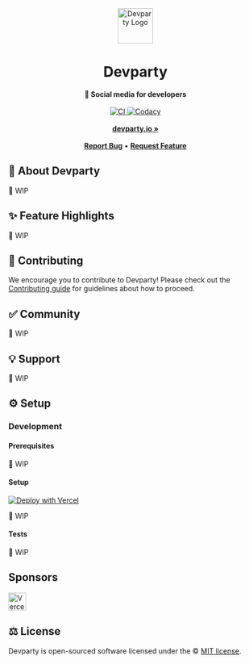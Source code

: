 <div align="center">
    <img src="https://cloudflare-ipfs.com/ipfs/QmfSYPQKUDb4Za2PoquGSpdSu5GBy3kptuzY81La9wQjVT" height="70" alt="Devparty Logo">
    <h1>Devparty</h1>
    <strong>🥳 Social media for developers</strong>
</div>
<br>
<div align="center">
    <a href="https://gitlab.com/yo/devparty/-/commits/main">
        <img src="https://img.shields.io/gitlab/pipeline/yo/devparty/main?label=build" alt="CI">
    </a>
    <a href="https://www.codacy.com/gl/yo/devparty/dashboard">
        <img src="https://app.codacy.com/project/badge/Grade/2de963e2411a4e9b8ad20cc6438fc7d4" alt="Codacy">
    </a>
</div>
<div align="center">
    <br>
    <a href="https://devparty.io"><b>devparty.io »</b></a>
    <br><br>
    <a href="https://gitlab.com/yo/devparty/-/issues/new"><b>Report Bug</b></a>
    •
    <a href="https://gitlab.com/yo/devparty/-/issues/new"><b>Request Feature</b></a>
</div>

## 🍭 About Devparty

🚧 WIP

## ✨ Feature Highlights

🚧 WIP

## 🤝 Contributing

We encourage you to contribute to Devparty! Please check out the [Contributing guide](CONTRIBUTING.md) for guidelines about how to proceed.

## ✅ Community

🚧 WIP

## 💡 Support

🚧 WIP

## ⚙️ Setup

### Development

#### Prerequisites

🚧 WIP

#### Setup

[![Deploy with Vercel](https://vercel.com/button)](https://vercel.com/new/clone?repository-url=https%3A%2F%2Fgitlab.com%2Fyo%2Fdevparty&env=COOKIE_SECRET,DATABASE_URL&project-name=devparty&repo-name=main&demo-title=Devparty&demo-description=The%20party%20hub%20for%20developers%20%F0%9F%A5%B3&demo-url=https%3A%2F%2Fdevparty.io&demo-image=https%3A%2F%2Fi.ibb.co%2FjJDnkVy%2Fvercel.png)

🚧 WIP

#### Tests

🚧 WIP

## Sponsors

<a href="https://vercel.com/?utm_source=Devparty&utm_campaign=oss">
    <img src="https://www.datocms-assets.com/31049/1618983297-powered-by-vercel.svg" height="35" alt="Vercel">
</a>

## ⚖️ License

Devparty is open-sourced software licensed under the © [MIT license](LICENSE).
